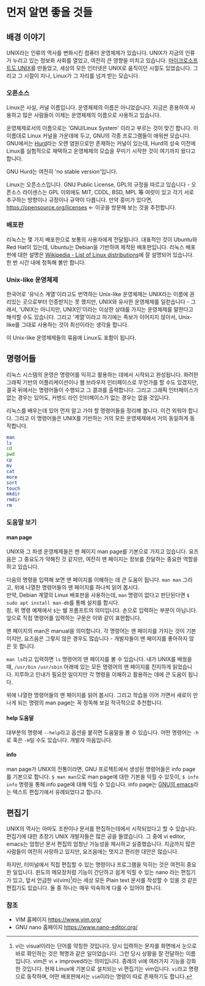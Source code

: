 # 먼저 알면 좋을 것들

## 배경 이야기

UNIX라는 인류의 역사를 변화시킨 컴퓨터 운영체제가 있습니다.
UNIX가 지금의 인류가 누리고 있는 정보화 사회를 열었고, 여전히 큰 영향을 미치고 있습니다.
[마이크로소프트도 UNIX](https://en.wikipedia.org/wiki/Xenix)를 만들었고,
세상의 모든 인터넷은 UNIX로 움직이던 시절도 있었습니다.
그리고 그 시절이 지나, Linux가 그 자리를 넘겨 받는 모습니다.

### 오픈소스

Linux은 사실, 커널 이름입니다. 운영체제의 이름은 아니었습니다. 지금은 혼용하여 사용하고
많은 사람들이 이제는 운영체제의 이름으로 사용하고 있습니다.

운영체제로서의 이름으로는 'GNU/Linux System' 이라고 부르는 것이 맞긴 합니다.
이 이름대로 Linux 커널을 가운데에 두고, GNU의 각종 프로그램들이 애워싼 모습니다.
GNU에서는 [Hurd](https://www.gnu.org/software/hurd/hurd.html)라는 오랜 염원으로만
존재하는 커널이 있는데,  Hurd의 성숙 이전에 Linux를 실험적으로 채택하고
운영체제의 모습을 꾸미기 시작한 것이 여기까지 왔다고 합니다.

GNU Hurd는 여전히 'no stable version'입니다.

Linux는 오픈소스입니다. GNU Public License, GPL의 규정을 따르고 있습니다 -
오픈소스 라이센스는 GPL 이외에도 MIT, CDDL, BSD, MPL 等 여럿이 있고
각기 서로 추구하는 방향이나 규정이나 규약이 다릅니다.
만약 흥미가 있다면, <https://opensource.org/licenses>
&larr; 이곳을 방문해 보는 것을 추천합니다.

### 배포판

리눅스는 몇 가지 배포한으로 보통의 사용자에게 전달됩니다.
대표적인 것이 Ubuntu와 Red Hat이 있는데, Ubuntu는 Debian을 기반하여 제작된 배포판입니다.
리눅스 배포판에 대한 설명은 [Wikipedia - List of Linux distributions](https://en.wikipedia.org/wiki/List_of_Linux_distributions)에 잘 설명되어 있습니다. 한 번 시간 내에 정독해 볼만 합니다.

### Unix-like 운영체제

한국어로 '유닉스 계열'이라고도 번역하는 Unix-like 운영체제는  UNIX라는 이름에 권리있는 곳으로부터 인증받지는 못 했지만, UNIX와 유사한 운영체제를 일컫습니다 - 그래서, 'UNIX는 아니지만, UNIX인'이라는 이상한 상태를 가지는 운영체제를 말한다고 해석할 수도 있습니다. 그리고 '계열'이라고 하기에는 족보가 이어지지 않아서, Unix-like를 그대로 사용하는 것이 최선이라는 생각을 합니다.

이 Unix-like 운영체제들의 묶음에 Linux도 포함이 됩니다.

## 명령어들

리눅스 시스템의 운영은 명령어를 익히고 활용하는 데에서 시작되고 완성됩니다.
화려한 그래픽 기반의 어플리케이션이나 웹 브라우저 인터페이스로 무언가를 할 수도 있겠지만,
결국 뒤에서는 명령어들이 수행되고 그 결과를 출력합니다.
그리고 그래픽 인터페이스가 없는 경우는 있어도,
커멘드 라인 인터페이스가 없는 경우는 없을 것입니다.

리눅스를 배우는데 있어 먼저 알고 가야 할 명령어들을 정리해 봅니다.
이건 외워야 합니다. 그리고 이 명령어들은 UNIX를 기반하는 거의 모든
운영체제에서 거의 동일하게 동작합니다.

```bash
man
ls
cd
pwd
cp
mv
cat
more
sort
touch
mkdir
rmdir
rm
```

### 도움말 보기

#### man page

UNIX와 그 파생 운영체제들은 맨 페이지 man page를 기본으로 가지고 있습니다.
요즈음은 그 중요도가 약해진 것 같지만, 여전히 맨 페이지는 정보를 전달하는
중요한 역할을 하고 있습니다.

다음의 명령을 입력해 보면 맨 페이지를 이해하는 데 큰 도움이 됩니다.
`man man` 그리고, 위에 나열한 명령어들의 맨 페이지를 하나씩 읽어 봅시다.  
만약, Debian 계열의 Linux 배포판을 사용하는데, `man` 명령이 없다고 판단된다면
`$ sudo apt install man-db`를 통해 설치를 합시다.  
참, 위 명령 예제에서 `$`는 쉘 프롬프트의 의미입니다. 손으로 입력하는 부분이 아닙니다. 앞으로 직접 명령어를 입력하는 구문은 이와 같이 표현합니다.

맨 페이지의 man은 manual을 의미합니다.
각 명령어는 맨 페이지를 가지는 것이 기본이지만, 요즈음은 그렇지 않은
경우도 많습니다 - 개발자들이 맨 페이지를 좋아하지 않은 듯 합니다.

`man ls`라고 입력하면 `ls` 명령어의 맨 페이지를 볼 수 있습니다.
내가 UNIX를 배웠을 때, `/usr/bin` `/usr/sbin` 아래에 있는 모든 명령어의
맨 페이지를 진지하게 읽었습니다. 지루하고 인내가 필요한 일이지만
각 명령을 이해하고 활용하는 데에 큰 도움이 됩니다.

위에 나열한 명령어들의 맨 페이지를 읽어 봅시다. 그리고
학습을 이어 가면서 새로이 만나게 되는 명령의 man page는
꼭 정독해 보길 적극적으로 추천합니다.

#### help 도움말

대부분의 명령에 `--help`라고 옵션을 붙히면 도움말을 볼 수 있습니다.
어떤 명령어는 `-h` 로 혹은 `-H`일 수도 있습니다. 개발자 마음입니다.

#### info

man page가 UNIX의 전통이라면, GNU 프로젝트에서 생성된 명령어들은
info page를 기본으로 합니다. `$ man man`으로 man page에 대한 기본을
익힐 수 있듯이, `$ info info` 명령을 통해 info page에 대해 익힐 수
있습니다. info page는 [GNU의 emacs](https://www.gnu.org/software/emacs/)라는 텍스트 편집기에서 유례되었다고 합니다.

## 편집기

UNIX의 역사는 아마도 조판이나 문서를 편집하는데에서 시작되었다고 할 수 있습니다.
편집기에 대한 초창기 UNIX 개발자들은 많은 공을 들였습니다.
그 중에 vi editor, emacs는 엄청난 문서 편집의 엄청난 가능성을 제시하고
실증했습니다. 지금까지 많은 사람들이 여전히 사랑하고 있지만,
요즈음에는 멋지고 편리한 대안은 많습니다.

하지만, 터미널에서 직접 편집할 수 있는 명령이나 프로그램을 익히는 것은
여전히 중요한 일입니다. 윈도의 메모장처럼 기능이 간단하고
쉽게 익힐 수 있는 nano 라는 편집기가 있고, 앞서 언급한 vi(vim)[^2]라는
세상 모든 Plain text 문서를 작성할 수 있을 것 같은 편집기도 있습니다.
둘 중 하나는 매우 익숙하게 다룰 수 있어야 합니다.

[^2]:
    vi는 visual이라는 단어를 약칭한 것입니다.
    당시 입력하는 문자를 화면에서 눈으로 바로 확인하는 것은 혁명과 같은 일이었습니다.
    그런 당시 상황을 잘 전달하는 이름입니다.
    vim은 vi + improved라는 의미입니다. 종례의 vi에 여러가지 기능을 강화한 것입니다.
    현재 Linux에 기본으로 설치되는 vi 편집기는 vim입니다.
    `vi`라고 명령으로 동작하며, 어떤 배포판에서는 `vim`이라는 명령이 따로 존재하기도 합니다.

### 참조

* VIM 홈페이지 <https://www.vim.org/>
* GNU nano 홈페이지 <https://www.nano-editor.org/>
